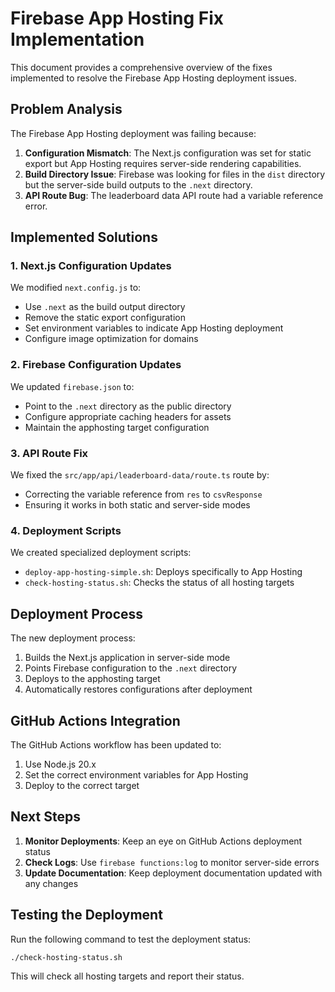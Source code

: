 # Firebase App Hosting Fix Implementation

This document provides a comprehensive overview of the fixes implemented to resolve the Firebase App Hosting deployment issues.

## Problem Analysis

The Firebase App Hosting deployment was failing because:

1. **Configuration Mismatch**: The Next.js configuration was set for static export but App Hosting requires server-side rendering capabilities.
2. **Build Directory Issue**: Firebase was looking for files in the `dist` directory but the server-side build outputs to the `.next` directory.
3. **API Route Bug**: The leaderboard data API route had a variable reference error.

## Implemented Solutions

### 1. Next.js Configuration Updates

We modified `next.config.js` to:
- Use `.next` as the build output directory
- Remove the static export configuration
- Set environment variables to indicate App Hosting deployment
- Configure image optimization for domains

### 2. Firebase Configuration Updates

We updated `firebase.json` to:
- Point to the `.next` directory as the public directory
- Configure appropriate caching headers for assets
- Maintain the apphosting target configuration

### 3. API Route Fix

We fixed the `src/app/api/leaderboard-data/route.ts` route by:
- Correcting the variable reference from `res` to `csvResponse`
- Ensuring it works in both static and server-side modes

### 4. Deployment Scripts

We created specialized deployment scripts:
- `deploy-app-hosting-simple.sh`: Deploys specifically to App Hosting
- `check-hosting-status.sh`: Checks the status of all hosting targets

## Deployment Process

The new deployment process:

1. Builds the Next.js application in server-side mode
2. Points Firebase configuration to the `.next` directory
3. Deploys to the apphosting target
4. Automatically restores configurations after deployment

## GitHub Actions Integration

The GitHub Actions workflow has been updated to:
1. Use Node.js 20.x
2. Set the correct environment variables for App Hosting
3. Deploy to the correct target

## Next Steps

1. **Monitor Deployments**: Keep an eye on GitHub Actions deployment status
2. **Check Logs**: Use `firebase functions:log` to monitor server-side errors
3. **Update Documentation**: Keep deployment documentation updated with any changes

## Testing the Deployment

Run the following command to test the deployment status:

```bash
./check-hosting-status.sh
```

This will check all hosting targets and report their status.
